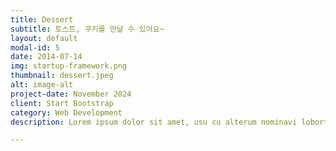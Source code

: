 ```yaml
---
title: Dessert
subtitle: 토스트, 쿠키를 만날 수 있어요~
layout: default
modal-id: 5
date: 2014-07-14
img: startup-framework.png
thumbnail: dessert.jpeg
alt: image-alt
project-date: November 2024
client: Start Bootstrap
category: Web Development
description: Lorem ipsum dolor sit amet, usu cu alterum nominavi lobortis. At duo novum diceret. Tantas apeirian vix et, usu sanctus postulant inciderint ut, populo diceret necessitatibus in vim. Cu eum dicam feugiat noluisse.

---
```

